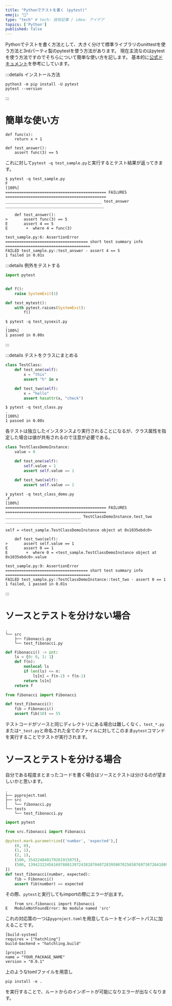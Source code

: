 ```yaml
---
title: "Pythonでテストを書く (pytest)"
emoji: "🐥"
type: "tech" # tech: 技術記事 / idea: アイデア
topics: ['Python']
published: false
---
```

Pythonでテストを書く方法として、大きく分けて標準ライブラリのunittestを使う方法と3rdパーティ製のpytestを使う方法があります。
現在主流なのはpytestを使う方法ですのでそちらについて簡単な使い方を記します。
基本的に[公式ドキュメント](https://docs.pytest.org/en/latest/contents.html)を参考にしています。

:::details インストール方法
```shell
python3 -m pip install -U pytest
pytest --version
```
:::

# 簡単な使い方
```python: test_sample.py
def func(x):
    return x + 1

def test_answer():
    assert func(3) == 5
```
これに対して`pytest -q test_sample.py`と実行するとテスト結果が返ってきます。
```
$ pytest -q test_sample.py 
F                                                                                          [100%]
============================================ FAILURES ============================================
__________________________________________ test_answer ___________________________________________

    def test_answer():
>       assert func(3) == 5
E       assert 4 == 5
E        +  where 4 = func(3)

test_sample.py:6: AssertionError
==================================== short test summary info =====================================
FAILED test_sample.py::test_answer - assert 4 == 5
1 failed in 0.01s
```

:::details 例外をテストする
```python test_sysexit.py
import pytest


def f():
    raise SystemExit(1)

def test_mytest():
    with pytest.raises(SystemExit):
        f()
```
```shell
$ pytest -q test_sysexit.py 
.                                                                                          [100%]
1 passed in 0.00s
```
:::

:::details テストをクラスにまとめる
```python:test_class.py
class TestClass:
    def test_one(self):
        x = "this"
        assert "h" in x

    def test_two(self):
        x = "hello"
        assert hasattr(x, "check")
```

```shell
$ pytest -q test_class.py 
.                                                                                          [100%]
1 passed in 0.00s
```

各テストは独立したインスタンスより実行されることになるが、クラス属性を指定した場合は値が共有されるので注意が必要である。

```python:test_class_demo.py
class TestClassDemoInstance:
    value = 0

    def test_one(self):
        self.value = 1
        assert self.value == 1

    def test_two(self):
        assert self.value == 1
```
```shell
❯ pytest -q test_class_demo.py 
.F                                                                                         [100%]
============================================ FAILURES ============================================
_________________________________ TestClassDemoInstance.test_two _________________________________

self = <test_sample.TestClassDemoInstance object at 0x1035ebdc0>

    def test_two(self):
>       assert self.value == 1
E       assert 0 == 1
E        +  where 0 = <test_sample.TestClassDemoInstance object at 0x1035ebdc0>.value

test_sample.py:9: AssertionError
==================================== short test summary info =====================================
FAILED test_sample.py::TestClassDemoInstance::test_two - assert 0 == 1
1 failed, 1 passed in 0.01s
```
:::

# ソースとテストを分けない場合

```
.
└── src
    ├── fibonacci.py
    └── test_fibonacci.py
```

```python:fibonacci.py
def Fibonacci() -> int:
    ls = {0: 0, 1: 1}
    def f(n):
        nonlocal ls
        if len(ls) <= n:
            ls[n] = f(n-2) + f(n-1)
        return ls[n]
    return f
```
```python:test_fibonacci.py
from fibonacci import Fibonacci

def test_Fibonacci():
    fib = Fibonacci()
    assert fib(10) == 55
```
テストコードがソースと同じディレクトリにある場合は難しくなく、`test_*.py`または`*_test.py`と命名された全てのファイルに対してこのまま`pytest`コマンドを実行することでテストが実行されます。


# ソースとテストを分ける場合
自分である程度まとまったコードを書く場合はソースとテストは分けるのが望ましいかと思います。
```
.
├── pyproject.toml
├── src
│   └── fibonacci.py
└── tests
    └── test_fibonacci.py
```
```python:test_fibonacci.py
import pytest

from src.fibonacci import Fibonacci

@pytest.mark.parametrize(('number', 'expected'),[
    (0, 0),
    (1, 1),
    (2, 1),
    (100, 354224848179261915075),
    (500, 139423224561697880139724382870407283950070256587697307264108962948325571622863290691557658876222521294125),
])
def test_fibonacci(number, expected):
    fib = Fibonacci()
    assert fib(number) == expected
```
その際、`pytest`と実行してもimportの際にエラーが出ます。
```
    from src.fibonacci import Fibonacci
E   ModuleNotFoundError: No module named 'src'
```
これの対応策の一つは`pyproject.toml`を用意してルートをインポートパスに加えることです。
```toml:pyproject.tomls
[build-system]
requires = ["hatchling"]
build-backend = "hatchling.build"

[project]
name = "YOUR_PACKAGE_NAME"
version = "0.0.1"
```
上のようなtomlファイルを用意し
```shell
pip install -e .
```
を実行することで、ルートからのインポートが可能になりエラーが出なくなります。